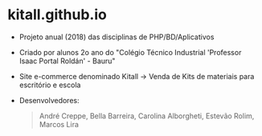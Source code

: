 # kitall.github.io

- Projeto anual (2018) das disciplinas de PHP/BD/Aplicativos 

- Criado por alunos 2o ano do "Colégio Técnico Industrial 'Professor Isaac Portal Roldán' - Bauru"

- Site e-commerce denominado Kitall -> Venda de Kits de materiais para escritório e escola

- Desenvolvedores:
  > André Creppe,
  > Bella Barreira,
  > Carolina Alborgheti,
  > Estevão Rolim,
  > Marcos Lira
